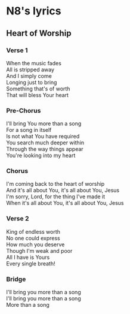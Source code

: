 # N8's lyrics


## Heart of Worship

### **Verse 1**  
When the music fades  
All is stripped away  
And I simply come  
Longing just to bring  
Something that's of worth  
That will bless Your heart  

### **Pre-Chorus**  
I'll bring You more than a song  
For a song in itself  
Is not what You have required  
You search much deeper within  
Through the way things appear  
You're looking into my heart  

### **Chorus**  
I'm coming back to the heart of worship  
And it's all about You, it's all about You, Jesus  
I'm sorry, Lord, for the thing I've made it  
When it's all about You, it's all about You, Jesus  

### **Verse 2**  
King of endless worth  
No one could express  
How much you deserve  
Though I'm weak and poor  
All I have is Yours  
Every single breath!  


### **Bridge**  
I'll bring you more than a song  
I'll bring you more than a song  
More than a song  
